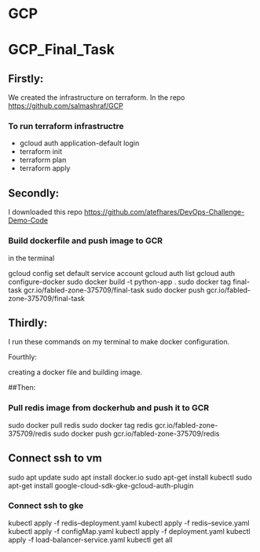# GCP
# GCP_Final_Task

##  Firstly: 

We created the infrastructure on terraform.
 In the repo  https://github.com/salmashraf/GCP

### To run terraform infrastructre 
- gcloud auth application-default login
- terraform init
- terraform plan
- terraform apply
## Secondly: 
I downloaded this repo https://github.com/atefhares/DevOps-Challenge-Demo-Code 

### Build dockerfile and push image to GCR 
in the terminal 

 gcloud config set default service account
 gcloud auth list
 gcloud auth configure-docker
 sudo docker build -t python-app .
 sudo docker tag final-task gcr.io/fabled-zone-375709/final-task
 sudo docker push gcr.io/fabled-zone-375709/final-task

## Thirdly:

I run these commands on my terminal to make docker configuration.

Fourthly: 

creating a docker file and building image.

##Then:

### Pull redis image from dockerhub and push it to GCR

 sudo docker pull redis
 sudo docker tag redis gcr.io/fabled-zone-375709/redis
 sudo docker push gcr.io/fabled-zone-375709/redis
 
## Connect ssh to vm 

  sudo apt update
  sudo apt install docker.io
  sudo apt-get install kubectl
  sudo apt-get install google-cloud-sdk-gke-gcloud-auth-plugin


### Connect ssh to gke 

kubectl apply -f redis–deployment.yaml
kubectl apply -f redis–sevice.yaml
kubectl apply -f configMap.yaml
kubectl apply -f deployment.yaml
kubectl apply -f load-balancer-service.yaml
kubectl get all





